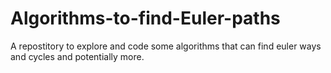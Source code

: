# Algorithms-to-find-Euler-paths
A repostitory to explore and code some algorithms that can find euler ways and cycles and potentially more.
